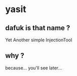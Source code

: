 # yasit
## dafuk is that name ?
Yet Another simple InjectionTool
## why ?
because... you'll see later...
